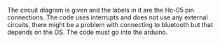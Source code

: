 The circuit diagram is given and the labels in it are the Hc-05 pin connections.
The code uses interrupts and does not use any external circuits, there might be a problem with connecting to bluetooth but that depends on the OS.
The code must go into the arduino.
